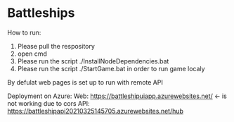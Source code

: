 # Battleships
How to run:
1. Please pull the respository
2. open cmd
3. Please run the script ./InstallNodeDependencies.bat
4. Please run the script ./StartGame.bat in order to run game localy

By defulat web pages is set up to run with remote API

Deployment on Azure:
Web: https://battleshipuiapp.azurewebsites.net/  <- is not working due to cors
API: https://battleshipapi20210325145705.azurewebsites.net/hub
